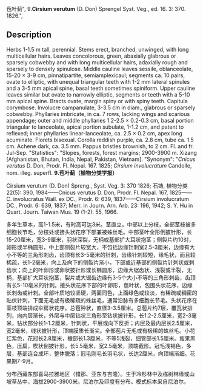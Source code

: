 苞叶蓟",
9.**Cirsium verutum** (D. Don) Sprengel Syst. Veg., ed. 16. 3: 370. 1826.",

## Description
Herbs 1-1.5 m tall, perennial. Stems erect, branched, unwinged, with long multicellular hairs. Leaves concolorous, green, abaxially glabrous or sparsely cobwebby and with long multicellular hairs, adaxially rough and sparsely to densely spinulose. Middle cauline leaves sessile, oblanceolate, 15-20 × 3-9 cm, pinnatipartite, semiamplexicaul; segments ca. 10 pairs, ovate to elliptic, with unequal triangular teeth with 1-2 mm lateral spinules and a 3-5 mm apical spine, basal teeth sometimes spiniform. Upper cauline leaves similar but ovate to narrowly elliptic, segments or teeth with a 5-10 mm apical spine. Bracts ovate, margin spiny or with spiny teeth. Capitula corymbose. Involucre campanulate, 3-3.5 cm in diam., glabrous or sparsely cobwebby. Phyllaries imbricate, in ca. 7 rows, lacking wings and scarious appendage; outer and middle phyllaries 1.2-2.5 × 0.2-0.3 cm, basal portion triangular to lanceolate, apical portion subulate, 1-1.2 cm, and patent to reflexed; inner phyllaries linear-lanceolate, ca. 2.5 × 0.2 cm, apex long acuminate. Florets bisexual. Corolla reddish purple, ca. 2.8 cm, tube ca. 1.5 cm. Achene dark, ca. 3.5 mm. Pappus bristles brownish, to 2 cm. Fl. and fr. Jul-Sep.
  "Statistics": "Slopes, forests, forest margins; 2900-3900 m. Xizang [Afghanistan, Bhutan, India, Nepal, Pakistan, Vietnam].
  "Synonym": "*Cnicus verutus* D. Don, Prodr. Fl. Nepal. 167. 1825; *Cirsium involucratum* Candolle, nom. illeg. superfl.
**9.苞叶蓟（植物分类学报）**

Cirsium verutum (D. Don) Spreng., Syst. Veg. 3: 370 1826; 石铸, 植物分类22(5): 390, 1984——Cnicus verutus D. Don, Prodr. Fl. Nepal. 167, 1825——C. involucratus Wall. ex DC., Prodr. 6: 639, 1837——Cirsium involucratum DC., Prodr. 6: 639, 1837; Merr. in Journ. Arn. Arb. 23: 196, 1942; S. Y. Hu in Quart. Journ. Taiwan Mus. 19 (1-2): 55, 1966.

多年生草本，高1-1.5米，有时高可达3米。茎直立，中部以上分枝，全部茎枝被多细胞长节毛，分枝处或接头状花序下部兼被蛛丝毛。中部茎叶全形倒披针形，长15-20厘米，宽3-9厘米，羽状深裂，无柄或基部扩大耳状抱茎；侧裂片约10对，卵形或半椭圆形，中上部侧裂片较宽大，不包括边缘针刺宽2.5-3厘米，边缘有大小不等的三角形刺齿，齿顶有长3-5毫米的针刺，齿缘针刺较短，缘毛状，而且较稀疏，长1-2毫米，向上及向下的侧裂片渐小，下部或近基部的侧裂片针刺状或刺齿状；向上的叶卵形或卵状披针形或长椭圆形，边缘大锯齿状、浅裂或半裂，无柄，基部扩大耳状抱茎，裂片或大锯齿边缘有3-5个大小不等的三角形刺齿，齿顶有长5-10毫米的针刺。接头状花序下部的叶卵形，苞叶状，包围头状花序，边缘长刺齿或针刺。全部叶质地较坚硬，两面同色，上面绿色或较淡，有稀疏或稠密的贴伏针刺，下面无毛或有极稀疏的蛛丝毛，通常沿脉有多细胞长节毛。头状花序在茎枝顶端排成伞房状花序。总苞钟状，直径3-3.5厘米。总苞片约7层，覆瓦状排列，向内层渐长，外层与中层钻状三角形至钻状披针形，长1.2-2.5厘米，宽2-3毫米，钻状部分长1-1.2厘米，针刺状，平展或向下反折；内层及最内层长2.5厘米，宽2毫米，线状披针形，顶端膜质长渐尖。全部苞片无毛或有极稀的蛛丝毛。小花红紫色，花冠长2.8厘米，檐部长1.3厘米，不等5浅裂，细管部长1.5厘米。瘦果黑色，压扁，楔状倒披针形，长5.5毫米，宽2.5毫米，顶端截形。冠毛浅褐色，多层，基部连合成环，整体脱落；冠毛刚毛长羽毛状，长达2厘米，向顶端渐细。花果期7-9月。

分布西藏东部喜马拉雅地区（错那、亚东与吉隆）。生于冷杉林中及栋树林缘或山坡草丛中，海拔2900-3900米。尼泊尔及印度有分布。模式标本采自尼泊尔。
